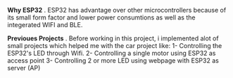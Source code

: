 **Why ESP32**
.
ESP32 has advantage over other microcontrollers because of its small form factor and lower power consumtions as well as the integerated WIFI and BLE.


**Previoues Projects**
.
Before working in this project, i implemented alot of small projects which helped me with the car project like:
1- Controlling the ESP32's LED through Wifi.
2- Controlling a single motor using ESP32 as access point
3- Controlling 2 or more LED using webpage with ESP32 as server (AP)
